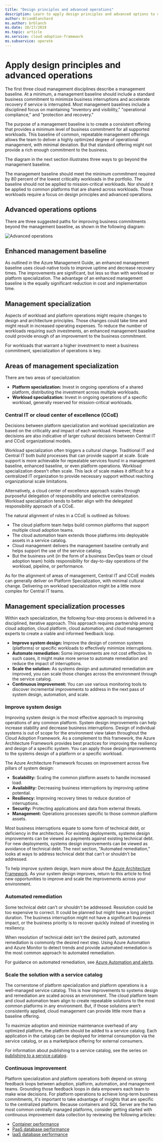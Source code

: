 ```yaml
---
title: "Design principles and advanced operations"
description: Learn to apply design principles and advanced options to create an offering that provides a minimum level of business commitment for all supported workloads.
author: BrianBlanchard
ms.author: brblanch
ms.date: 10/17/2019
ms.topic: article
ms.service: cloud-adoption-framework
ms.subservice: operate
---
```


# Apply design principles and advanced operations

The first three cloud management disciplines describe a management baseline. At a minimum, a management baseline should include a standard business commitment to minimize business interruptions and accelerate recovery if service is interrupted. Most management baselines include a disciplined focus on maintaining "inventory and visibility," "operational compliance," and "protection and recovery."

The purpose of a management baseline is to create a consistent offering that provides a minimum level of business commitment for all supported workloads. This baseline of common, repeatable management offerings allows the team to deliver a highly optimized degree of operational management, with minimal deviation. But that standard offering might not provide a rich enough commitment to the business.

The diagram in the next section illustrates three ways to go beyond the management baseline.

The management baseline should meet the minimum commitment required by 80 percent of the lowest criticality workloads in the portfolio. The baseline should not be applied to mission-critical workloads. Nor should it be applied to common platforms that are shared across workloads. Those workloads require a focus on design principles and advanced operations.

## Advanced operations options

There are three suggested paths for improving business commitments beyond the management baseline, as shown in the following diagram:

![Advanced operations](../_images/manage/beyond-the-baseline.png)

## Enhanced management baseline

As outlined in the Azure Management Guide, an enhanced management baseline uses cloud-native tools to improve uptime and decrease recovery times. The improvements are significant, but less so than with workload or platform specialization. The advantage of an enhanced management baseline is the equally significant reduction in cost and implementation time.

## Management specialization

Aspects of workload and platform operations might require changes to design and architecture principles. Those changes could take time and might result in increased operating expenses. To reduce the number of workloads requiring such investments, an enhanced management baseline could provide enough of an improvement to the business commitment.

For workloads that warrant a higher investment to meet a business commitment, specialization of operations is key.

## Areas of management specialization

There are two areas of specialization:

- **Platform specialization:** Invest in ongoing operations of a shared platform, distributing the investment across multiple workloads.
- **Workload specialization:** Invest in ongoing operations of a specific workload, generally reserved for mission-critical workloads.

### Central IT or cloud center of excellence (CCoE)

Decisions between platform specialization and workload specialization are based on the criticality and impact of each workload. However, these decisions are also indicative of larger cultural decisions between Central IT and CCoE organizational models.

Workload specialization often triggers a cultural change. Traditional IT and Central IT both build processes that can provide support at scale. Scale support is more achievable for repeatable services found in a management baseline, enhanced baseline, or even platform operations. Workload specialization doesn't often scale. This lack of scale makes it difficult for a centralized IT organization to provide necessary support without reaching organizational scale limitations.

Alternatively, a cloud center of excellence approach scales through purposeful delegation of responsibility and selective centralization. Workload specialization tends to better align with the delegated responsibility approach of a CCoE.

The natural alignment of roles in a CCoE is outlined as follows:

- The cloud platform team helps build common platforms that support multiple cloud adoption teams.
- The cloud automation team extends those platforms into deployable assets in a service catalog.
- Cloud management delivers the management baseline centrally and helps support the use of the service catalog.
- But the business unit (in the form of a business DevOps team or cloud adoption team) holds responsibility for day-to-day operations of the workload, pipeline, or performance.

As for the alignment of areas of management, Central IT and CCoE models can generally deliver on Platform Specialization, with minimal cultural change. Delivering on workload specialization might be a little more complex for Central IT teams.

## Management specialization processes

Within each specialization, the following four-step process is delivered in a disciplined, iterative approach. This approach requires partnership among cloud adoption, cloud platform, cloud automation, and cloud management experts to create a viable and informed feedback loop.

- **Improve system design:** Improve the design of common systems (platforms) or specific workloads to effectively minimize interruptions.
- **Automate remediation:** Some improvements are not cost effective. In such cases, it might make more sense to automate remediation and reduce the impact of interruptions.
- **Scale the solution:** As systems design and automated remediation are improved, you can scale those changes across the environment through the service catalog.
- **Continuous improvement:** You can use various monitoring tools to discover incremental improvements to address in the next pass of system design, automation, and scale.

### Improve system design

Improving system design is the most effective approach to improving operations of any common platform. System design improvements can help increase stability and decrease business interruptions. Design of individual systems is out of scope for the environment view taken throughout the Cloud Adoption Framework. As a complement to this framework, the Azure Architecture Framework provides best practices for improving the resiliency and design of a specific system. You can apply those design improvements to the systems design of a platform or a specific workload.

The Azure Architecture Framework focuses on improvement across five pillars of system design:

- **Scalability:** Scaling the common platform assets to handle increased load.
- **Availability:** Decreasing business interruptions by improving uptime potential.
- **Resiliency:** Improving recovery times to reduce duration of interruptions.
- **Security:** Protecting applications and data from external threats.
- **Management:** Operations processes specific to those common platform assets.

Most business interruptions equate to some form of technical debt, or deficiency in the architecture. For existing deployments, systems design improvements can be viewed as payments against existing technical debt. For new deployments, systems design improvements can be viewed as avoidance of technical debt. The next section, "Automated remediation," looks at ways to address technical debt that can't or shouldn't be addressed.

To help improve system design, learn more about the [Azure Architecture Framework](https://docs.microsoft.com/azure/architecture/guide/pillars). As your system design improves, return to this article to find new opportunities to improve and scale the improvements across your environment.

### Automated remediation

Some technical debt can't or shouldn't be addressed. Resolution could be too expensive to correct. It could be planned but might have a long project duration. The business interruption might not have a significant business impact, or the business priority is to recover quickly instead of investing in resiliency.

When resolution of technical debt isn't the desired path, automated remediation is commonly the desired next step. Using Azure Automation and Azure Monitor to detect trends and provide automated remediation is the most common approach to automated remediation.

For guidance on automated remediation, see [Azure Automation and alerts](https://docs.microsoft.com/azure/automation/automation-create-alert-triggered-runbook).

### Scale the solution with a service catalog

The cornerstone of platform specialization and platform operations is a well-managed service catalog. This is how improvements to systems design and remediation are scaled across an environment. The cloud platform team and cloud automation team align to create repeatable solutions to the most common platforms in any environment. But, if those solutions aren't consistently applied, cloud management can provide little more than a baseline offering.

To maximize adoption and minimize maintenance overhead of any optimized platform, the platform should be added to a service catalog. Each application in the catalog can be deployed for internal consumption via the service catalog, or as a marketplace offering for external consumers.

For information about publishing to a service catalog, see the series on [publishing to a service catalog](https://docs.microsoft.com/azure/managed-applications/publish-service-catalog-app).

### Continuous improvement

Platform specialization and platform operations both depend on strong feedback loops between adoption, platform, automation, and management teams. Grounding those feedback loops in data empowers each team to make wise decisions. For platform operations to achieve long-term business commitments, it's important to take advantage of insights that are specific to the centralized platform. Because containers and SQL Server are the two most common centrally managed platforms, consider getting started with continuous improvement data collection by reviewing the following articles:

- [Container performance](https://docs.microsoft.com/azure/azure-monitor/insights/container-insights-overview)
- [PaaS database performance](https://docs.microsoft.com/azure/azure-monitor/insights/azure-sql)
- [IaaS database performance](https://docs.microsoft.com/azure/azure-monitor/insights/sql-assessment)
